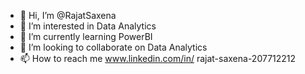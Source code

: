 - 👋 Hi, I’m @RajatSaxena
- 👀 I’m interested in Data Analytics
- 🌱 I’m currently learning PowerBI
- 💞️ I’m looking to collaborate on Data Analytics
- 📫 How to reach me www.linkedin.com/in/
rajat-saxena-207712212


<!---
RajatSaxena2000/RajatSaxena2000 is a ✨ special ✨ repository because its `README.md` (this file) appears on your GitHub profile.
You can click the Preview link to take a look at your changes.
--->
